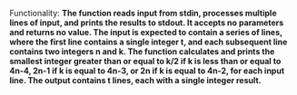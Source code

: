 Functionality: **The function reads input from stdin, processes multiple lines of input, and prints the results to stdout. It accepts no parameters and returns no value. The input is expected to contain a series of lines, where the first line contains a single integer t, and each subsequent line contains two integers n and k. The function calculates and prints the smallest integer greater than or equal to k/2 if k is less than or equal to 4n-4, 2n-1 if k is equal to 4n-3, or 2n if k is equal to 4n-2, for each input line. The output contains t lines, each with a single integer result.**